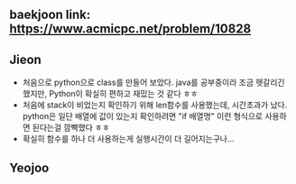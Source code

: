 baekjoon link: https://www.acmicpc.net/problem/10828
---  

## Jieon
- 처음으로 python으로 class를 만들어 보았다. java를 공부중이라 조금 헷갈리긴 했지만, Python이 확실히 편하고 재밌는 것 같다 ㅎㅎ
- 처음에 stack이 비었는지 확인하기 위해 len함수를 사용했는데, 시간초과가 났다. python은 일단 배열에 값이 있는지 확인하려면 "if 배열명" 이런 형식으로 사용하면 된다는걸 깜빡했다 ㅎㅎ 
- 확실히 함수를 하나 더 사용하는게 실행시간이 더 길어지는구나...    

## Yeojoo